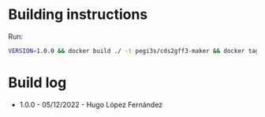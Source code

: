 # Building instructions

Run:

```bash
VERSION=1.0.0 && docker build ./ -t pegi3s/cds2gff3-maker && docker tag pegi3s/cds2gff3-maker pegi3s/cds2gff3-maker:${VERSION}
```

# Build log

- 1.0.0 - 05/12/2022 - Hugo López Fernández
